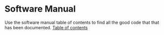 # Software Manual

Use the software manual table of contents to find all the good code that that has been documented.
[Table of contents](https://github.com/rj-may/math4610/blob/main/software_manual/software_manual_toc.md)
